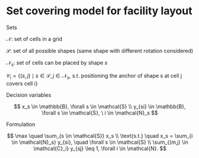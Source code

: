 # Set covering model for facility layout

Sets

$\mathcal{N}$: set of cells in a grid

$\mathcal{S}$: set of all possible shapes (same shape with different rotation considered)

$\mathcal{N}_s$: set of cells can be placed by shape $s$

$\mathcal{C}_i=\{(s, j) \mid s \in \mathcal{S}, j \in \mathcal{N}_s, \ \text{s.t. positioning the anchor of shape s at cell j covers cell i}\}$

Decision variables

$$
x_s \in \mathbb{B}, \forall s \in \mathcal{S} \\
y_{si} \in \mathbb{B}, \forall s \in \mathcal{S}, \ i \in \mathcal{N}_s
$$

Formulation

$$
\max \quad \sum_{s \in \mathcal{S}} x_s \\
\text{s.t.} \quad x_s = \sum_{i \in \mathcal{N}_s} y_{si}, \quad \forall s \in \mathcal{S} \\
\sum_{(m,j) \in \mathcal{C}_i} y_{sj} \leq 1, \forall i \in \mathcal{N}.
$$
